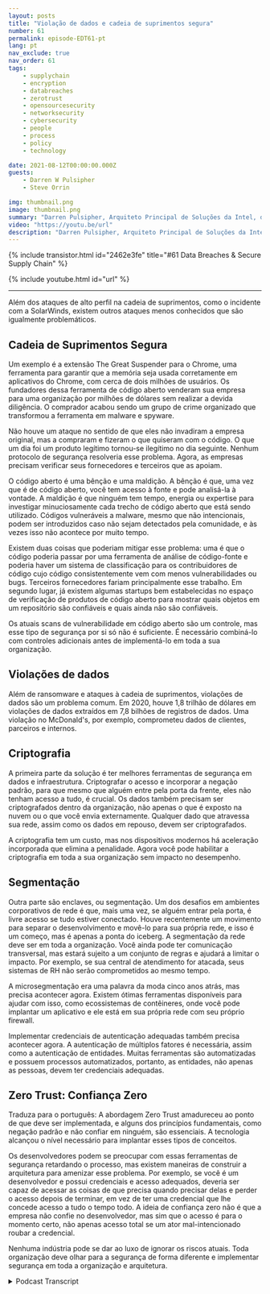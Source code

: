 ```yaml
---
layout: posts
title: "Violação de dados e cadeia de suprimentos segura"
number: 61
permalink: episode-EDT61-pt
lang: pt
nav_exclude: true
nav_order: 61
tags:
    - supplychain
    - encryption
    - databreaches
    - zerotrust
    - opensourcesecurity
    - networksecurity
    - cybersecurity
    - people
    - process
    - policy
    - technology

date: 2021-08-12T00:00:00.000Z
guests:
    - Darren W Pulsipher
    - Steve Orrin

img: thumbnail.png
image: thumbnail.png
summary: "Darren Pulsipher, Arquiteto Principal de Soluções da Intel, discute violações de dados e cadeia de suprimentos segura com o convidado frequente Steve Orrin, CTO da Intel Federal."
video: "https://youtu.be/url"
description: "Darren Pulsipher, Arquiteto Principal de Soluções da Intel, discute violações de dados e cadeia de suprimentos segura com o convidado frequente Steve Orrin, CTO da Intel Federal."
---
```


<div>
{% include transistor.html id="2462e3fe" title="#61 Data Breaches & Secure Supply Chain" %}

{% include youtube.html id="url" %}
</div>

---

Além dos ataques de alto perfil na cadeia de suprimentos, como o incidente com a SolarWinds, existem outros ataques menos conhecidos que são igualmente problemáticos.

## Cadeia de Suprimentos Segura

Um exemplo é a extensão The Great Suspender para o Chrome, uma ferramenta para garantir que a memória seja usada corretamente em aplicativos do Chrome, com cerca de dois milhões de usuários. Os fundadores dessa ferramenta de código aberto venderam sua empresa para uma organização por milhões de dólares sem realizar a devida diligência. O comprador acabou sendo um grupo de crime organizado que transformou a ferramenta em malware e spyware.

Não houve um ataque no sentido de que eles não invadiram a empresa original, mas a compraram e fizeram o que quiseram com o código. O que um dia foi um produto legítimo tornou-se ilegítimo no dia seguinte. Nenhum protocolo de segurança resolveria esse problema. Agora, as empresas precisam verificar seus fornecedores e terceiros que as apoiam.

O código aberto é uma bênção e uma maldição. A bênção é que, uma vez que é de código aberto, você tem acesso à fonte e pode analisá-la à vontade. A maldição é que ninguém tem tempo, energia ou expertise para investigar minuciosamente cada trecho de código aberto que está sendo utilizado. Códigos vulneráveis a malware, mesmo que não intencionais, podem ser introduzidos caso não sejam detectados pela comunidade, e às vezes isso não acontece por muito tempo.

Existem duas coisas que poderiam mitigar esse problema: uma é que o código poderia passar por uma ferramenta de análise de código-fonte e poderia haver um sistema de classificação para os contribuidores de código cujo código consistentemente vem com menos vulnerabilidades ou bugs. Terceiros fornecedores fariam principalmente esse trabalho. Em segundo lugar, já existem algumas startups bem estabelecidas no espaço de verificação de produtos de código aberto para mostrar quais objetos em um repositório são confiáveis e quais ainda não são confiáveis.

Os atuais scans de vulnerabilidade em código aberto são um controle, mas esse tipo de segurança por si só não é suficiente. É necessário combiná-lo com controles adicionais antes de implementá-lo em toda a sua organização.

## Violações de dados

Além de ransomware e ataques à cadeia de suprimentos, violações de dados são um problema comum. Em 2020, houve 1,8 trilhão de dólares em violações de dados extraídos em 7,8 bilhões de registros de dados. Uma violação no McDonald's, por exemplo, comprometeu dados de clientes, parceiros e internos.

## Criptografia

A primeira parte da solução é ter melhores ferramentas de segurança em dados e infraestrutura. Criptografar o acesso e incorporar a negação padrão, para que mesmo que alguém entre pela porta da frente, eles não tenham acesso a tudo, é crucial. Os dados também precisam ser criptografados dentro da organização, não apenas o que é exposto na nuvem ou o que você envia externamente. Qualquer dado que atravessa sua rede, assim como os dados em repouso, devem ser criptografados.

A criptografia tem um custo, mas nos dispositivos modernos há aceleração incorporada que elimina a penalidade. Agora você pode habilitar a criptografia em toda a sua organização sem impacto no desempenho.

## Segmentação

Outra parte são enclaves, ou segmentação. Um dos desafios em ambientes corporativos de rede é que, mais uma vez, se alguém entrar pela porta, é livre acesso se tudo estiver conectado. Houve recentemente um movimento para separar o desenvolvimento e movê-lo para sua própria rede, e isso é um começo, mas é apenas a ponta do iceberg. A segmentação da rede deve ser em toda a organização. Você ainda pode ter comunicação transversal, mas estará sujeito a um conjunto de regras e ajudará a limitar o impacto. Por exemplo, se sua central de atendimento for atacada, seus sistemas de RH não serão comprometidos ao mesmo tempo.

A microsegmentação era uma palavra da moda cinco anos atrás, mas precisa acontecer agora. Existem ótimas ferramentas disponíveis para ajudar com isso, como ecossistemas de contêineres, onde você pode implantar um aplicativo e ele está em sua própria rede com seu próprio firewall.

Implementar credenciais de autenticação adequadas também precisa acontecer agora. A autenticação de múltiplos fatores é necessária, assim como a autenticação de entidades. Muitas ferramentas são automatizadas e possuem processos automatizados, portanto, as entidades, não apenas as pessoas, devem ter credenciais adequadas.

## Zero Trust: Confiança Zero

Traduza para o português: A abordagem Zero Trust amadureceu ao ponto de que deve ser implementada, e alguns dos princípios fundamentais, como negação padrão e não confiar em ninguém, são essenciais. A tecnologia alcançou o nível necessário para implantar esses tipos de conceitos.

Os desenvolvedores podem se preocupar com essas ferramentas de segurança retardando o processo, mas existem maneiras de construir a arquitetura para amenizar esse problema. Por exemplo, se você é um desenvolvedor e possui credenciais e acesso adequados, deveria ser capaz de acessar as coisas de que precisa quando precisar delas e perder o acesso depois de terminar, em vez de ter uma credencial que lhe concede acesso a tudo o tempo todo. A ideia de confiança zero não é que a empresa não confie no desenvolvedor, mas sim que o acesso é para o momento certo, não apenas acesso total se um ator mal-intencionado roubar a credencial.

Nenhuma indústria pode se dar ao luxo de ignorar os riscos atuais. Toda organização deve olhar para a segurança de forma diferente e implementar segurança em toda a organização e arquitetura.



<details>
<summary> Podcast Transcript </summary>

<p></p>

</details>
